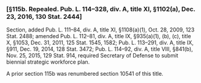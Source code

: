 ### [§115b. Repealed. Pub. L. 114–328, div. A, title XI, §1102(a), Dec. 23, 2016, 130 Stat. 2444] ###

Section, added Pub. L. 111–84, div. A, title XI, §1108(a)(1), Oct. 28, 2009, 123 Stat. 2488; amended Pub. L. 112–81, div. A, title IX, §935(a)(1), (b), (c), title X, §1053, Dec. 31, 2011, 125 Stat. 1545, 1582; Pub. L. 113–291, div. A, title IX, §911, Dec. 19, 2014, 128 Stat. 3472; Pub. L. 114–92, div. A, title VIII, §841(b), Nov. 25, 2015, 129 Stat. 914, required Secretary of Defense to submit biennial strategic workforce plan.

A prior section 115b was renumbered section 10541 of this title.